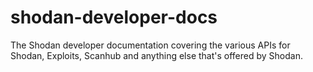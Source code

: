 shodan-developer-docs
=====================

The Shodan developer documentation covering the various APIs for Shodan, Exploits, Scanhub and anything else that's offered by Shodan.
